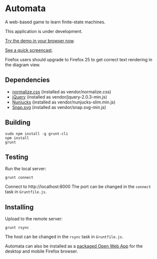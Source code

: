 Automata
========

A web-based game to learn finite-state machines.

This application is under development.

[Try the demo in your browser now](http://trame.eseo.fr/~GuillaumeSavaton/Automata/).

[See a quick screencast](http://youtu.be/wxhwhlaHb0Q).

Firefox users should upgrade to Firefox 25 to get correct text rendering in the diagram view.

Dependencies
------------

* [normalize.css](http://necolas.github.io/normalize.css/) (installed as vendor/normalize.css)
* [jQuery](http://jquery.com/) (installed as vendor/jquery-2.0.3-min.js)
* [Nunjucks](http://jlongster.github.io/nunjucks/) (installed as vendor/nunjucks-slim.min.js)
* [Snap.svg](http://snapsvg.io/) (installed as vendor/snap.svg-min.js)

Building
--------

    sudo npm install -g grunt-cli
    npm install
    grunt

Testing
-------

Run the local server:

    grunt connect

Connect to http://localhost:8000
The port can be changed in the ``connect`` task in ``Gruntfile.js``.

Installing
----------

Upload to the remote server:

    grunt rsync

The host can be changed in the ``rsync`` task in ``Gruntfile.js``.

Automata can also be installed as a [packaged Open Web App](https://developer.mozilla.org/en-US/Apps/Developing/Packaged_apps)
for the desktop and mobile Firefox browser.
